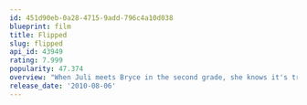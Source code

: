 ```yaml
---
id: 451d90eb-0a28-4715-9add-796c4a10d038
blueprint: film
title: Flipped
slug: flipped
api_id: 43949
rating: 7.999
popularity: 47.374
overview: "When Juli meets Bryce in the second grade, she knows it's true love. After spending six years trying to convince Bryce the same, she's ready to give up - until he starts to reconsider."
release_date: '2010-08-06'
---
```

